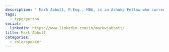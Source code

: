 ```yaml
---
description: " Mark Abbott, P.Eng., MBA, is an Ashoka Fellow who currently serves as the Director of the Engineering Change Lab (ECL) and the Director of Tech Stewardship at MaRS Discovery District. Previously, Mark served as a member of the Executive Team at Engineers Without Borders for several years. And before that, Mark spent fourteen years working for a heavy industrial consulting engineering firm based in Vancouver."
tags:
  - type/person
social:
  linkedin: https://www.linkedin.com/in/markwjabbott/
title: Mark Abbott
categories:
  - role/speaker
---
```

